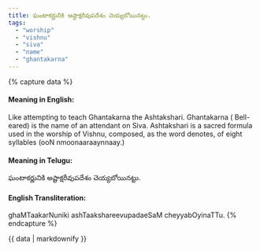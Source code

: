 ```yaml
---
title: ఘంటాకర్ణునికి అష్టాక్షరీవుపదేశం చెయ్యబోయినట్టు.
tags:
  - "worship"
  - "vishnu"
  - "siva"
  - "name"
  - "ghantakarna"
---
```


{% capture data %}
#### Meaning in English:
Like attempting to teach Ghantakarna the Ashtakshari.
Ghantakarna ( Bell-eared) is the name of an attendant on Siva.
Ashtakshari is a sacred formula used in the worship of Vishnu, composed, as the word denotes, of eight syllables (ooN nmoonaaraaynnaay.)

#### Meaning in Telugu:
ఘంటాకర్ణునికి అష్టాక్షరీవుపదేశం చెయ్యబోయినట్టు.

#### English Transliteration:
ghaMTaakarNuniki ashTaakshareevupadaeSaM cheyyabOyinaTTu.
{% endcapture %}

<div class="notice">{{ data | markdownify }}</div>

